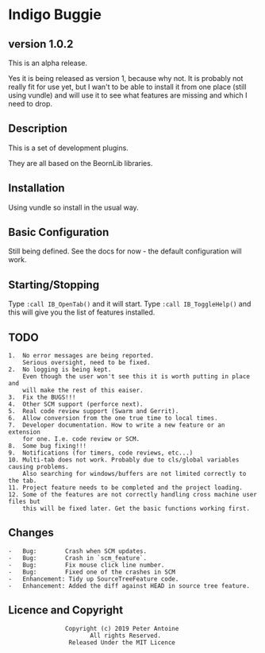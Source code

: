 # Indigo Buggie #
## version 1.0.2 ###

This is an alpha release.

Yes it is being released as version 1, because why not. It is probably not really
fit for use yet, but I wan't to be able to install it from one place (still using
vundle) and will use it to see what features are missing and which I need to drop.

## Description ##

This is a set of development plugins.

They are all based on the BeornLib libraries.

## Installation ##

Using vundle so install in the usual way.

## Basic Configuration ##

Still being defined. See the docs for now - the default configuration will work.

## Starting/Stopping ##

Type `:call IB_OpenTab()` and it will start.
Type `:call IB_ToggleHelp()` and this will give you the list of features installed.

## TODO ##

	1.	No error messages are being reported.
		Serious oversight, need to be fixed.
	2.	No logging is being kept.
		Even though the user won't see this it is worth putting in place and
		will make the rest of this eaiser.
	3.	Fix the BUGS!!!
	4.	Other SCM support (perforce next).
	5.	Real code review support (Swarm and Gerrit).
	6.	Allow conversion from the one true time to local times.
	7.	Developer documentation. How to write a new feature or an extension
		for one. I.e. code review or SCM.
	8.	Some bug fixing!!!
	9.	Notifications (for timers, code reviews, etc...)
	10. Multi-tab does not work. Probably due to cls/global variables causing problems.
		Also searching for windows/buffers are not limited correctly to the tab.
	11.	Project feature needs to be completed and the project loading.
	12.	Some of the features are not correctly handling cross machine user files but
	    this will be fixed later. Get the basic functions working first.

## Changes ##

	-	Bug: 		Crash when SCM updates.
	-	Bug: 		Crash in `scm_feature`.
	-	Bug: 		Fix mouse click line number.
	- 	Bug: 		Fixed one of the crashes in SCM
	-	Enhancement: Tidy up SourceTreeFeature code.
	-	Enhancement: Added the diff against HEAD in source tree feature.

## Licence and Copyright ##
                    Copyright (c) 2019 Peter Antoine
                           All rights Reserved.
                     Released Under the MIT Licence
